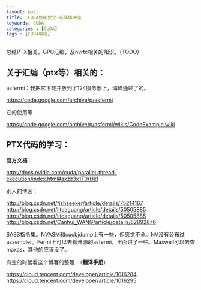```yaml
---
layout: post
title:  CUDA性能优化-存储体冲突
keywords: CUDA
categories : [CUDA]
tags : [CUDA编程]
---
```


总结PTX相关，GPU汇编，及nvrtc相关的知识。（TODO）

## 关于汇编（ptx等）相关的：

asfermi：我把它下载并放到了124服务器上，编译通过了的。

https://code.google.com/archive/p/asfermi

它的使用等：

https://code.google.com/archive/p/asfermi/wikis/CodeExample.wiki




## PTX代码的学习：

**官方文档**：

http://docs.nvidia.com/cuda/parallel-thread-execution/index.html#axzz3x1T0rHkf

别人的博客：

http://blog.csdn.net/fishseeker/article/details/75214167
http://blog.csdn.net/litdaguang/article/details/50505885
http://blog.csdn.net/litdaguang/article/details/50505885
http://blog.csdn.net/Canhui_WANG/article/details/52892676


SASS指令集。NVASM和cuobjdump上有一些，但感觉不全。NV没有公布过assembler。Fermi上可以去看开源的asfermi，里面讲了一些。Maxwell可以去查maxas，其他的应该没了。


有空的时候看这个博客的整理：（**翻译手册**）

https://cloud.tencent.com/developer/article/1016284
https://cloud.tencent.com/developer/article/1016295
